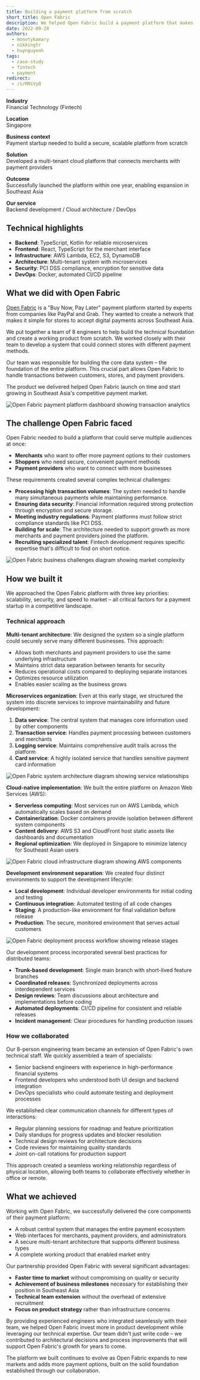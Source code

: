 ```yaml
---
title: Building a payment platform from scratch
short_title: Open Fabric
description: We helped Open Fabric build a payment platform that makes it easier for stores to accept digital payments across Southeast Asia. Our team built the core technology and delivered a working product within a year.
date: 2022-09-28
authors:
  - monotykamary
  - nikkingtr
  - huynguyenh
tags:
  - case-study
  - fintech
  - payment
redirect:
  - /s/RMiVyQ
---
```


**Industry**\
Financial Technology (Fintech)

**Location**\
Singapore

**Business context**\
Payment startup needed to build a secure, scalable platform from scratch

**Solution**\
Developed a multi-tenant cloud platform that connects merchants with payment providers

**Outcome**\
Successfully launched the platform within one year, enabling expansion in Southeast Asia

**Our service**\
Backend development / Cloud architecture / DevOps

## Technical highlights

- **Backend**: TypeScript, Kotlin for reliable microservices
- **Frontend**: React, TypeScript for the merchant interface
- **Infrastructure**: AWS Lambda, EC2, S3, DynamoDB
- **Architecture**: Multi-tenant system with microservices
- **Security**: PCI DSS compliance, encryption for sensitive data
- **DevOps**: Docker, automated CI/CD pipeline

## What we did with Open Fabric

[Open Fabric](https://openfabric.co/) is a "Buy Now, Pay Later" payment platform started by experts from companies like PayPal and Grab. They wanted to create a network that makes it simple for stores to accept digital payments across Southeast Asia.

We put together a team of 8 engineers to help build the technical foundation and create a working product from scratch. We worked closely with their team to develop a system that could connect stores with different payment methods.

Our team was responsible for building the core data system – the foundation of the entire platform. This crucial part allows Open Fabric to handle transactions between customers, stores, and payment providers.

The product we delivered helped Open Fabric launch on time and start growing in Southeast Asia's competitive payment market.

![Open Fabric payment platform dashboard showing transaction analytics](assets/openfabric-main.webp)

## The challenge Open Fabric faced

Open Fabric needed to build a platform that could serve multiple audiences at once:

- **Merchants** who want to offer more payment options to their customers
- **Shoppers** who need secure, convenient payment methods
- **Payment providers** who want to connect with more businesses

These requirements created several complex technical challenges:

- **Processing high transaction volumes**: The system needed to handle many simultaneous payments while maintaining performance.
- **Ensuring data security**: Financial information required strong protection through encryption and secure storage.
- **Meeting industry regulations**: Payment platforms must follow strict compliance standards like PCI DSS.
- **Building for scale**: The architecture needed to support growth as more merchants and payment providers joined the platform.
- **Recruiting specialized talent**: Fintech development requires specific expertise that's difficult to find on short notice.

![Open Fabric business challenges diagram showing market complexity](assets/openfabric-challenges.webp)

## How we built it

We approached the Open Fabric platform with three key priorities: scalability, security, and speed to market – all critical factors for a payment startup in a competitive landscape.

### Technical approach

**Multi-tenant architecture**: We designed the system so a single platform could securely serve many different businesses. This approach:

- Allows both merchants and payment providers to use the same underlying infrastructure
- Maintains strict data separation between tenants for security
- Reduces operational costs compared to deploying separate instances
- Optimizes resource utilization
- Enables easier scaling as the business grows

**Microservices organization**: Even at this early stage, we structured the system into discrete services to improve maintainability and future development:

1. **Data service**: The central system that manages core information used by other components
2. **Transaction service**: Handles payment processing between customers and merchants
3. **Logging service**: Maintains comprehensive audit trails across the platform
4. **Card service**: A highly isolated service that handles sensitive payment card information

![Open Fabric system architecture diagram showing service relationships](assets/openfabric-architecture.webp)

**Cloud-native implementation**: We built the entire platform on Amazon Web Services (AWS):

- **Serverless computing**: Most services run on AWS Lambda, which automatically scales based on demand
- **Containerization**: Docker containers provide isolation between different system components
- **Content delivery**: AWS S3 and CloudFront host static assets like dashboards and documentation
- **Regional optimization**: We deployed in Singapore to minimize latency for Southeast Asian users

![Open Fabric cloud infrastructure diagram showing AWS components](assets/openfabric-cloud.webp)

**Development environment separation**: We created four distinct environments to support the development lifecycle:

- **Local development**: Individual developer environments for initial coding and testing
- **Continuous integration**: Automated testing of all code changes
- **Staging**: A production-like environment for final validation before release
- **Production**: The secure, monitored environment that serves actual customers

![Open Fabric deployment process workflow showing release stages](assets/openfabric-deployment.webp)

Our development process incorporated several best practices for distributed teams:

- **Trunk-based development**: Single main branch with short-lived feature branches
- **Coordinated releases**: Synchronized deployments across interdependent services
- **Design reviews**: Team discussions about architecture and implementations before coding
- **Automated deployments**: CI/CD pipeline for consistent and reliable releases
- **Incident management**: Clear procedures for handling production issues

### How we collaborated

Our 8-person engineering team became an extension of Open Fabric's own technical staff. We quickly assembled a team of specialists:

- Senior backend engineers with experience in high-performance financial systems
- Frontend developers who understood both UI design and backend integration
- DevOps specialists who could automate testing and deployment processes

We established clear communication channels for different types of interactions:

- Regular planning sessions for roadmap and feature prioritization
- Daily standups for progress updates and blocker resolution
- Technical design reviews for architecture decisions
- Code reviews for maintaining quality standards
- Joint on-call rotations for production support

This approach created a seamless working relationship regardless of physical location, allowing both teams to collaborate effectively whether in office or remote.

## What we achieved

Working with Open Fabric, we successfully delivered the core components of their payment platform:

- A robust central system that manages the entire payment ecosystem
- Web interfaces for merchants, payment providers, and administrators
- A secure multi-tenant architecture that supports different business types
- A complete working product that enabled market entry

Our partnership provided Open Fabric with several significant advantages:

- **Faster time to market** without compromising on quality or security
- **Achievement of business milestones** necessary for establishing their position in Southeast Asia
- **Technical team extension** without the overhead of extensive recruitment
- **Focus on product strategy** rather than infrastructure concerns

By providing experienced engineers who integrated seamlessly with their team, we helped Open Fabric invest more in product development while leveraging our technical expertise. Our team didn't just write code – we contributed to architectural decisions and process improvements that will support Open Fabric's growth for years to come.

The platform we built continues to evolve as Open Fabric expands to new markets and adds more payment options, built on the solid foundation established through our collaboration.
